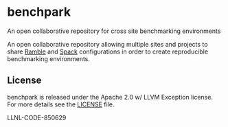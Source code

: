 # benchpark
An open collaborative repository for cross site benchmarking environments

An open collaborative repository allowing multiple sites and projects to
share [Ramble](https://github.com/GoogleCloudPlatform/ramble) and
[Spack](https://github.com/spack/spack) configurations in order to create
reproducible benchmarking environments.

## License

benchpark is released under the Apache 2.0 w/ LLVM Exception license. For more details see the [LICENSE](/LICENSE) file.

LLNL-CODE-850629
